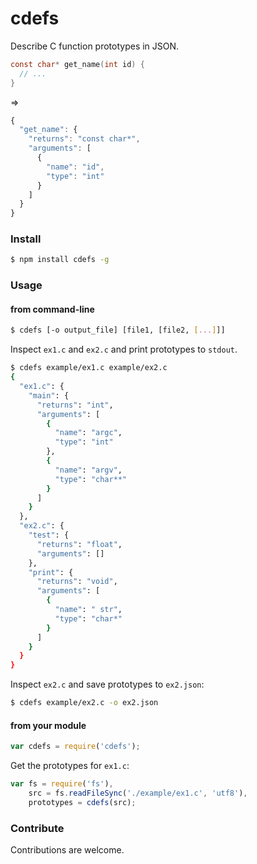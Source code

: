 # cdefs

Describe C function prototypes in JSON.

```c
const char* get_name(int id) {
  // ...
}
```
=>
```javascript
{
  "get_name": {
    "returns": "const char*",
    "arguments": [
      {
        "name": "id",
        "type": "int"
      }
    ]
  }
}
```


### Install

```bash
$ npm install cdefs -g
```

### Usage

#### from command-line

```bash
$ cdefs [-o output_file] [file1, [file2, [...]]]
```

Inspect ```ex1.c``` and ```ex2.c``` and print prototypes to ```stdout```.

```bash
$ cdefs example/ex1.c example/ex2.c
{
  "ex1.c": {
    "main": {
      "returns": "int",
      "arguments": [
        {
          "name": "argc",
          "type": "int"
        },
        {
          "name": "argv",
          "type": "char**"
        }
      ]
    }
  },
  "ex2.c": {
    "test": {
      "returns": "float",
      "arguments": []
    },
    "print": {
      "returns": "void",
      "arguments": [
        {
          "name": " str",
          "type": "char*"
        }
      ]
    }
  }
}
```

Inspect ```ex2.c``` and save prototypes to ```ex2.json```:

```bash
$ cdefs example/ex2.c -o ex2.json
```

#### from your module

```javascript
var cdefs = require('cdefs');
```

Get the prototypes for ```ex1.c```:

```javascript
var fs = require('fs'),
    src = fs.readFileSync('./example/ex1.c', 'utf8'),
    prototypes = cdefs(src);
```

### Contribute

Contributions are welcome.
